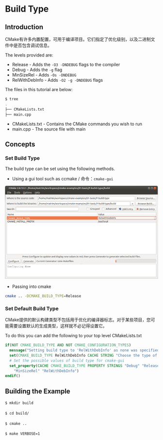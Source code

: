 # Build Type

## Introduction

CMake有许多内置配置，可用于编译项目。它们指定了优化级别，以及二进制文件中是否包含调试信息。

The levels provided are:

- Release - Adds the `-O3 -DNDEBUG` flags to the compiler
- Debug - Adds the `-g` flag
- MinSizeRel - Adds `-Os -DNDEBUG`
- RelWithDebInfo - Adds `-O2 -g -DNDEBUG` flags

The files in this tutorial are below:

```bash
$ tree
.
├── CMakeLists.txt
├── main.cpp
```

- CMakeLists.txt - Contains the CMake commands you wish to run
- main.cpp - The source file with main

## Concepts

### Set Build Type

The build type can be set using the following methods.

- Using a gui tool such as ccmake / 命令：`cmake-gui`

![cmake-gui-build-type.png)](cmake-gui-build-type.png)

- Passing into cmake

```bash
cmake .. -DCMAKE_BUILD_TYPE=Release
```

### Set Default Build Type

CMake提供的默认构建类型不包括用于优化的编译器标志。对于某些项目，您可能需要设置默认的生成类型，这样就不必记得设置它。

To do this you can add the following to your top level CMakeLists.txt

```cmake
if(NOT CMAKE_BUILD_TYPE AND NOT CMAKE_CONFIGURATION_TYPES)
  message("Setting build type to 'RelWithDebInfo' as none was specified.")
  set(CMAKE_BUILD_TYPE RelWithDebInfo CACHE STRING "Choose the type of build." FORCE)
  # Set the possible values of build type for cmake-gui
  set_property(CACHE CMAKE_BUILD_TYPE PROPERTY STRINGS "Debug" "Release"
    "MinSizeRel" "RelWithDebInfo")
endif()
```

## Building the Example

```bash
$ mkdir build

$ cd build/

$ cmake ..

$ make VERBOSE=1
```